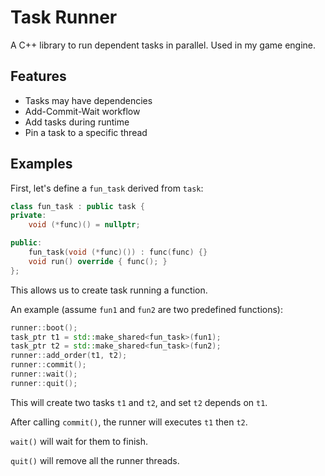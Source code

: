 # Task Runner

A C++ library to run dependent tasks in parallel. Used in my game engine.

## Features

- Tasks may have dependencies
- Add-Commit-Wait workflow
- Add tasks during runtime
- Pin a task to a specific thread

## Examples

First, let's define a `fun_task` derived from `task`:

```cpp
class fun_task : public task {
private:
    void (*func)() = nullptr;

public:
    fun_task(void (*func)()) : func(func) {}
    void run() override { func(); }
};
```

This allows us to create task running a function.

An example (assume `fun1` and `fun2` are two predefined functions):

```cpp
runner::boot();
task_ptr t1 = std::make_shared<fun_task>(fun1);
task_ptr t2 = std::make_shared<fun_task>(fun2);
runner::add_order(t1, t2);
runner::commit();
runner::wait();
runner::quit();
```

This will create two tasks `t1` and `t2`, and set `t2` depends on `t1`.

After calling `commit()`, the runner will executes `t1` then `t2`.

`wait()` will wait for them to finish.

`quit()` will remove all the runner threads.
